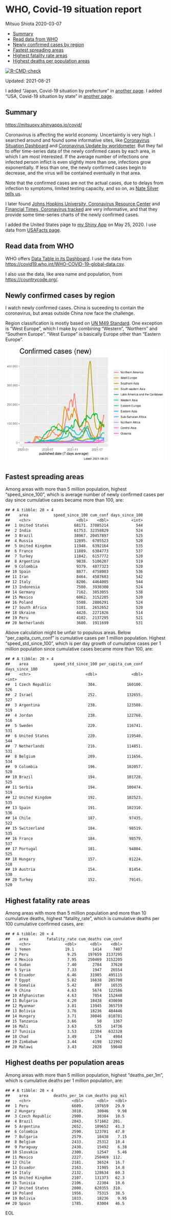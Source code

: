 WHO, Covid-19 situation report
================
Mitsuo Shiota
2020-03-07

-   [Summary](#summary)
-   [Read data from WHO](#read-data-from-who)
-   [Newly confirmed cases by region](#newly-confirmed-cases-by-region)
-   [Fastest spreading areas](#fastest-spreading-areas)
-   [Highest fatality rate areas](#highest-fatality-rate-areas)
-   [Highest deaths per population
    areas](#highest-deaths-per-population-areas)

<!-- badges: start -->

[![R-CMD-check](https://github.com/mitsuoxv/covid/workflows/R-CMD-check/badge.svg)](https://github.com/mitsuoxv/covid/actions)
<!-- badges: end -->

Updated: 2021-08-21

I added “Japan, Covid-19 situation by prefecture” in [another
page](Japan.md). I added “USA, Covid-19 situation by state” in [another
page](USA.md).

## Summary

<https://mitsuoxv.shinyapps.io/covid/>

Coronavirus is affecting the world economy. Uncertaintiy is very high. I
searched around and found some informative sites, like [Coronavirus
Situation
Dashboard](https://who.maps.arcgis.com/apps/opsdashboard/index.html#/c88e37cfc43b4ed3baf977d77e4a0667)
and [Coronavirus Update by
worldometer](https://www.worldometers.info/coronavirus/). But they fail
to offer time-series data of the newly confirmed cases by each area, in
which I am most interested. If the average number of infections one
infected person inflict is even slightly more than one, infections grow
exponentially. If less than one, the newly confirmed cases begin to
decrease, and the virus will be contained eventually in that area.

Note that the confirmed cases are not the actual cases, due to delays
from infection to symptoms, limited testing capacity, and so on, as
[Nate Silver tells
us](https://fivethirtyeight.com/features/coronavirus-case-counts-are-meaningless/).

I later found [Johns Hopkins University, Coronavirus Resource
Center](https://coronavirus.jhu.edu/) and [Financial Times, Coronavirus
tracked](https://www.ft.com/content/a26fbf7e-48f8-11ea-aeb3-955839e06441)
are very informative, and that they provide some time-series charts of
the newly confirmed cases.

I added the United States page to [my Shiny
App](https://mitsuoxv.shinyapps.io/covid/) on May 25, 2020. I use data
from [USAFacts
page](https://usafacts.org/visualizations/coronavirus-covid-19-spread-map/).

## Read data from WHO

WHO offers [Data Table in its Dashboard](https://covid19.who.int/table).
I use the data from
<https://covid19.who.int/WHO-COVID-19-global-data.csv>.

I also use the data, like area name and population, from
<https://countrycode.org/>.

## Newly confirmed cases by region

I watch newly confirmed cases. China is suceeding to contain the
coronavirus, but areas outside China now face the challenge.

Region classification is mostly based on [UN M49
Standard](https://unstats.un.org/unsd/methodology/m49/). One exception
is “West Europe”, which I make by combining “Western”, “Northern” and
“Southern Europe”. “West Europe” is basically Europe other than “Eastern
Europe”.

![](README_files/figure-gfm/chart-1.png)<!-- -->

## Fastest spreading areas

Among areas with more than 5 million population, highest
“speed\_since\_100”, which is average number of newly confirmed cases
per day since cumulative cases became more than 100, are:

    ## # A tibble: 20 × 4
    ##    area           speed_since_100 cum_conf days_since_100
    ##    <chr>                    <dbl>    <dbl>          <int>
    ##  1 United States           68171. 37085214            544
    ##  2 India                   61753. 32358829            524
    ##  3 Brazil                  38967. 20457897            525
    ##  4 Russia                  12895.  6705523            520
    ##  5 United Kingdom          11948.  6392164            535
    ##  6 France                  11889.  6384773            537
    ##  7 Turkey                  11842.  6157772            520
    ##  8 Argentina                9838.  5106207            519
    ##  9 Colombia                 9379.  4877323            520
    ## 10 Spain                    8877.  4758003            536
    ## 11 Iran                     8464.  4587683            542
    ## 12 Italy                    8206.  4464005            544
    ## 13 Indonesia                7500.  3930300            524
    ## 14 Germany                  7162.  3853055            538
    ## 15 Mexico                   6062.  3152205            520
    ## 16 Poland                   5508.  2886291            524
    ## 17 South Africa             5101.  2652652            520
    ## 18 Ukraine                  4420.  2271826            514
    ## 19 Peru                     4102.  2137295            521
    ## 20 Netherlands              3600.  1911699            531

Above calculation might be unfair to populous areas. Below
“per\_capita\_cum\_conf” is cumulative cases per 1 million population.
Highest “speed\_std\_since\_100”, which is per day growth of cumulative
cases per 1 million population since cumulative cases became more than
100, are:

    ## # A tibble: 20 × 4
    ##    area           speed_std_since_100 per_capita_cum_conf days_since_100
    ##    <chr>                        <dbl>               <dbl>          <int>
    ##  1 Czech Republic                304.             160100.            526
    ##  2 Israel                        252.             132655.            527
    ##  3 Argentina                     238.             123508.            519
    ##  4 Jordan                        238.             122768.            516
    ##  5 Sweden                        220.             116741.            531
    ##  6 United States                 220.             119540.            544
    ##  7 Netherlands                   216.             114851.            531
    ##  8 Belgium                       209.             111656.            534
    ##  9 Colombia                      196.             102057.            520
    ## 10 Brazil                        194.             101728.            525
    ## 11 Serbia                        194.             100474.            519
    ## 12 United Kingdom                192.             102523.            535
    ## 13 Spain                         191.             102310.            536
    ## 14 Chile                         187.              97435.            522
    ## 15 Switzerland                   184.              98519.            535
    ## 16 France                        184.              98579.            537
    ## 17 Portugal                      181.              94804.            525
    ## 18 Hungary                       157.              81224.            518
    ## 19 Austria                       154.              81454.            530
    ## 20 Turkey                        152.              79145.            520

## Highest fatality rate areas

Among areas with more than 5 million population and more than 10
cumulative deaths, highest “fatality\_rate”, which is cumulative deaths
per 100 cumulative confirmed cases, are:

    ## # A tibble: 20 × 4
    ##    area        fatality_rate cum_deaths cum_conf
    ##    <chr>               <dbl>      <dbl>    <dbl>
    ##  1 Yemen               19.1        1414     7407
    ##  2 Peru                 9.25     197659  2137295
    ##  3 Mexico               7.95     250469  3152205
    ##  4 Sudan                7.40       2784    37620
    ##  5 Syria                7.33       1947    26554
    ##  6 Ecuador              6.46      31985   495115
    ##  7 Egypt                5.82      16638   285700
    ##  8 Somalia              5.42        897    16535
    ##  9 China                4.63       5674   122586
    ## 10 Afghanistan          4.63       7054   152448
    ## 11 Bulgaria             4.20      18438   438698
    ## 12 Myanmar              3.81      13945   365759
    ## 13 Bolivia              3.76      18236   484446
    ## 14 Hungary              3.71      30046   810781
    ## 15 Tanzania             3.66         50     1367
    ## 16 Mali                 3.63        535    14736
    ## 17 Tunisia              3.53      22304   632328
    ## 18 Chad                 3.49        174     4984
    ## 19 Zimbabwe             3.44       4198   121902
    ## 20 Malawi               3.43       2028    59048

## Highest deaths per population areas

Among areas with more than 5 million population, highest
“deaths\_per\_1m”, which is cumulative deaths per 1 million population,
are:

    ## # A tibble: 20 × 4
    ##    area           deaths_per_1m cum_deaths pop_mil
    ##    <chr>                  <dbl>      <dbl>   <dbl>
    ##  1 Peru                   6609.     197659   29.9 
    ##  2 Hungary                3010.      30046    9.98
    ##  3 Czech Republic         2900.      30384   10.5 
    ##  4 Brazil                 2843.     571662  201.  
    ##  5 Argentina              2652.     109652   41.3 
    ##  6 Colombia               2590.     123781   47.8 
    ##  7 Bulgaria               2579.      18438    7.15
    ##  8 Belgium                2433.      25312   10.4 
    ##  9 Paraguay               2430.      15492    6.38
    ## 10 Slovakia               2300.      12547    5.46
    ## 11 Mexico                 2227.     250469  112.  
    ## 12 Chile                  2181.      36524   16.7 
    ## 13 Ecuador                2163.      31985   14.8 
    ## 14 Italy                  2132.     128634   60.3 
    ## 15 United Kingdom         2107.     131373   62.3 
    ## 16 Tunisia                2106.      22304   10.6 
    ## 17 United States          2000.     620355  310.  
    ## 18 Poland                 1956.      75315   38.5 
    ## 19 Bolivia                1833.      18236    9.95
    ## 20 Spain                  1785.      83004   46.5

EOL

